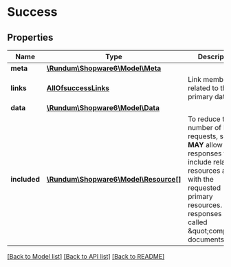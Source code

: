 # Success

## Properties
Name | Type | Description | Notes
------------ | ------------- | ------------- | -------------
**meta** | [**\Rundum\Shopware6\Model\Meta**](Meta.md) |  | [optional] 
**links** | [**AllOfsuccessLinks**](AllOfsuccessLinks.md) | Link members related to the primary data. | [optional] 
**data** | [**\Rundum\Shopware6\Model\Data**](Data.md) |  | 
**included** | [**\Rundum\Shopware6\Model\Resource[]**](Resource.md) | To reduce the number of HTTP requests, servers **MAY** allow responses that include related resources along with the requested primary resources. Such responses are called \&quot;compound documents\&quot;. | [optional] 

[[Back to Model list]](../../README.md#documentation-for-models) [[Back to API list]](../../README.md#documentation-for-api-endpoints) [[Back to README]](../../README.md)

